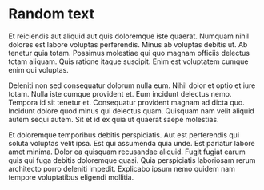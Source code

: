 Random text
===========
Et reiciendis aut aliquid aut quis doloremque iste quaerat. Numquam nihil
dolores est labore voluptas perferendis. Minus ab voluptas debitis ut.
Ab tenetur quia totam. Possimus molestiae qui quo magnam officiis delectus
totam aliquam. Quis ratione itaque suscipit. Enim est voluptatem cumque enim
qui voluptas.

Deleniti non sed consequatur dolorum nulla eum. Nihil dolor et optio et iure
totam. Nulla iste cumque provident et. Eum incidunt delectus nemo. Tempora id
sit tenetur et. Consequatur provident magnam ad dicta quo. Incidunt dolore quod
minus qui delectus quam. Quisquam nam velit aliquid autem sequi autem. Sit et
id ex quia ut quaerat saepe molestias.

Et doloremque temporibus debitis perspiciatis. Aut est perferendis qui soluta
voluptas velit ipsa. Est qui assumenda quia unde. Est pariatur labore amet
minima. Dolor ea quisquam recusandae aliquid. Fugit fugiat earum quis qui fuga
debitis doloremque quasi. Quia perspiciatis laboriosam rerum architecto porro
deleniti impedit. Explicabo ipsum nemo quidem nam tempore voluptatibus eligendi
mollitia.
